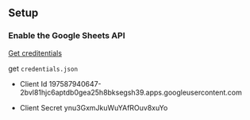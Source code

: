 ## Setup

### Enable the Google Sheets API

[Get creditentials](https://developers.google.com/sheets/api/quickstart/nodejs)

get `credentials.json`

* Client Id
197587940647-2bvl81hjc6aptdb0gea25h8bksegsh39.apps.googleusercontent.com

* Client Secret
ynu3GxmJkuWuYAfROuv8xuYo